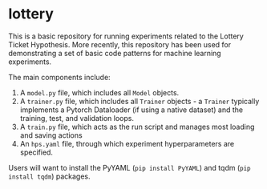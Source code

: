 # lottery

This is a basic repository for running experiments related to the Lottery Ticket Hypothesis. More recently, this repository has been used for demonstrating a set of basic code patterns for machine learning experiments. 

The main components include:

1. A `model.py` file, which includes all `Model` objects.
2. A `trainer.py` file, which includes all `Trainer` objects - a `Trainer` typically implements a Pytorch Dataloader (if using a native dataset) and the training, test, and validation loops.
3. A `train.py` file, which acts as the run script and manages most loading and saving actions 
4. An `hps.yaml` file, through which experiment hyperparameters are specified.

Users will want to install the PyYAML (`pip install PyYAML`) and tqdm (`pip install tqdm`) packages.
